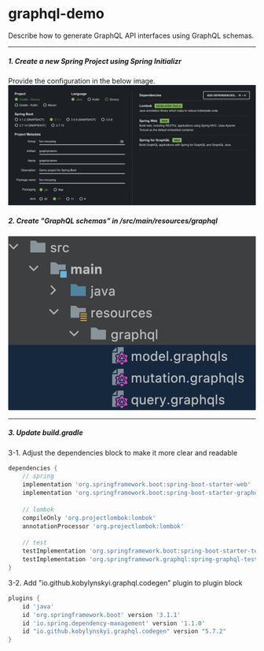 # graphql-demo
Describe how to generate GraphQL API interfaces using GraphQL schemas.

---

##### 1. Create a new Spring Project using Spring Initializr
Provide the configuration in the below image.
<img src="images/spring-initializr-config.png">

##### 2. Create "GraphQL schemas" in /src/main/resources/graphql
<img src="images/graphql-schemas.png" width=600>

---
##### 3. Update build.gradle
3-1. Adjust the dependencies block to make it more clear and readable
```groovy
dependencies {
    // spring
    implementation 'org.springframework.boot:spring-boot-starter-web'
    implementation 'org.springframework.boot:spring-boot-starter-graphql'

    // lombok
    compileOnly 'org.projectlombok:lombok'
    annotationProcessor 'org.projectlombok:lombok'

    // test
    testImplementation 'org.springframework.boot:spring-boot-starter-test'
    testImplementation 'org.springframework.graphql:spring-graphql-test'
}
```

3-2. Add "io.github.kobylynskyi.graphql.codegen" plugin to plugin block
```groovy
plugins {
	id 'java'
	id 'org.springframework.boot' version '3.1.1'
	id 'io.spring.dependency-management' version '1.1.0'
	id "io.github.kobylynskyi.graphql.codegen" version "5.7.2"
}
```

